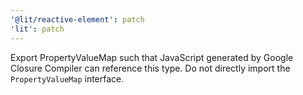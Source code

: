 ```yaml
---
'@lit/reactive-element': patch
'lit': patch
---
```


Export PropertyValueMap such that JavaScript generated by Google Closure Compiler can reference this type. Do not directly import the `PropertyValueMap` interface.
